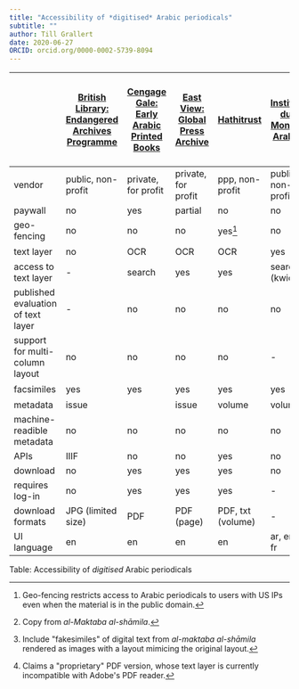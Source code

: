 ```yaml
---
title: "Accessibility of *digitised* Arabic periodicals"
subtitle: ""
author: Till Grallert
date: 2020-06-27
ORCID: orcid.org/0000-0002-5739-8094
---
```



|                                    | [British Library: Endangered Archives Programme](http://eap.bl.uk/) | [Cengage Gale: Early Arabic Printed Books](https://www.gale.com/intl/c/early-arabic-printed-books-literature-grammar-language-catalogues-and-periodicals) | [East View: Global Press Archive](https://www.eastview.com/) | [Hathitrust](http://catalog.hathitrust.org/) | [Institut du Monde Arabe](http://ima.bibalex.org/IMA/presentation/home/list.jsf) | [NC State University: Arab American Newspapers Project](https://lebanesestudies.ncsu.edu/YourStory/newspapers.php) | [University of Bonn: Translatio](https://www.translatio.uni-bonn.de/online-zeitschriften/arabische-online-zeitschriften) | [*arshīf al-majallāt al-adabiyya wa-l-thaqāfiyya al-ʿarabiyya*](http://archive.sakhrit.co) | [*al-maktaba al-shāmila*](http://www.shamela.ws) |     WikiSource    |
|------------------------------------|---------------------------------------------------------------------|---------------------------------------------------------|--------------------------------------------------------------|----------------------------------------------|----------------------------------------------------------------------------------|--------------------------------------------------------------------------------------------------------------------|--------------------------------------------------------------------------------------------------------------------------|---------------------------------------------------|--------------------------------------------------|-------------------|
| vendor                             | public, non-profit                                                  | private, for profit                                     | private, for profit                                          | ppp, non-profit                              | public, non-profit                                                               | public, non-profit                                                                                                 | public, non-profit                                                                                                       | private, non-profit                               | private, non-profit                              |                   |
| paywall                            | no                                                                  | yes                                                     | partial                                                      | no                                           | no                                                                               | no                                                                                                                 | no                                                                                                                       | no                                                | no                                               | no                |
| geo-fencing                        | no                                                                  | no                                                      | no                                                           | yes[^c]                                      | no                                                                               | no                                                                                                                 | no                                                                                                                       | no                                                | no                                               | no                |
| text layer                         | no                                                                  | OCR                                                     | OCR                                                          | OCR                                          | yes                                                                              | OCR                                                                                                                | no                                                                                                                       | no                                                | transcription                                    | transcription[^d] |
| access to text layer               | -                                                                   | search                                                  | yes                                                          | yes                                          | search (kwic)                                                                    | -                                                                                                                  | -                                                                                                                        | -                                                 | yes                                              | yes               |
| published evaluation of text layer | -                                                                   | no                                                      | no                                                           | no                                           | no                                                                               | no                                                                                                                 | -                                                                                                                        | -                                                 | no                                               | no                |
| support for multi-column layout    | no                                                                  | no                                                      | no                                                           | no                                           | -                                                                                | no                                                                                                                 | -                                                                                                                        | no                                                | no                                               |                   |
| facsimiles                         | yes                                                                 | yes                                                     | yes                                                          | yes                                          | yes                                                                              | yes                                                                                                                | yes                                                                                                                      | yes[^a]                                           | yes                                              | yes               |
| metadata                           | issue                                                               |                                                         | issue                                                        | volume                                       | volume                                                                           | issue                                                                                                              | issue                                                                                                                    | article                                           | journal                                          |                   |
| machine-readible metadata          | no                                                                  | no                                                      | no                                                           | no                                           | no                                                                               | no                                                                                                                 | METS/MODS                                                                                                                | no                                                | no                                               |                   |
| APIs                               | IIIF                                                                | no                                                      | no                                                           | yes                                          | no                                                                               | no                                                                                                                 | IIIF                                                                                                                     | no                                                | no                                               | ?                 |
| download                           | no                                                                  | yes                                                     | yes                                                          | yes                                          | no                                                                               | yes                                                                                                                | yes                                                                                                                      | no                                                | yes                                              |                   |
| requires log-in                    | no                                                                  | yes                                                     | yes                                                          | yes                                          | -                                                                                | yes                                                                                                                | no                                                                                                                       | -                                                 | no                                               |                   |
| download formats                   | JPG (limited size)                                                  | PDF                                                     | PDF (page)                                                   | PDF, txt (volume)                            | -                                                                                | PDF[^b] (issue)                                                                                                    | PDF (issue)                                                                                                              | -                                                 | EPUB, PDF (journal)                              |                   |
| UI language                        | en                                                                  | en                                                      | en                                                           | en                                           | ar, en, fr                                                                       | en                                                                                                                 | de, en, fr                                                                                                               | ar                                                | ar                                               |                   |

Table: Accessibility of *digitised* Arabic periodicals


[^a]: Include "fakesimiles" of digital text from *al-maktaba al-shāmila* rendered as images with a layout mimicing the original layout.
[^b]: Claims a "proprietary" PDF version, whose text layer is currently incompatible with Adobe's PDF reader.
[^c]: Geo-fencing restricts access to Arabic periodicals to users with US IPs even when the material is in the public domain.
[^d]: Copy from *al-Maktaba al-shāmila*.